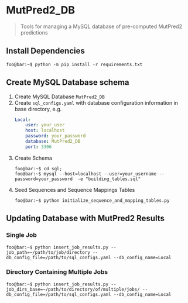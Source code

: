 # MutPred2_DB
> Tools for managing a MySQL database of pre-computed MutPred2 predictions

## Install Dependencies
```console
foo@bar:~$ python -m pip install -r requirements.txt
```

## Create MySQL Database schema

1. Create MySQL Database `MutPred2_DB`
2. Create `sql_configs.yaml` with database configuration information in base directory, e.g.
    ```yml
    Local:
        user: your_user
        host: localhost
        password: your_password
        database: MutPred2_DB
        port: 3306
    ```
3. Create Schema
    ```console
    foo@bar:~$ cd sql;
    foo@bar:~$ mysql --host=localhost --user=your_username --password=your_password  -e "building_tables.sql"
    ```
4. Seed Sequences and Sequence Mappings Tables
    ```console
    foo@bar:~$ python initialize_sequence_and_mapping_tables.py
    ```
## Updating Database with MutPred2 Results
### Single Job
```console
foo@bar:~$ python insert_job_results.py --job_path=~/path/to/job/directory --db_config_file=/path/to/sql_configs.yaml --db_config_name=Local
```
### Directory Containing Multiple Jobs
```console
foo@bar:~$ python insert_job_results.py --job_dirs_base=~/path/to/directory/of/multiple/jobs/ --db_config_file=/path/to/sql_configs.yaml --db_config_name=Local
```